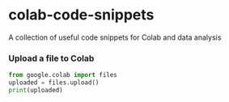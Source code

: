 # colab-code-snippets
A collection of useful code snippets for Colab and data analysis

### Upload a file to Colab
```py
from google.colab import files
uploaded = files.upload()
print(uploaded)
```
